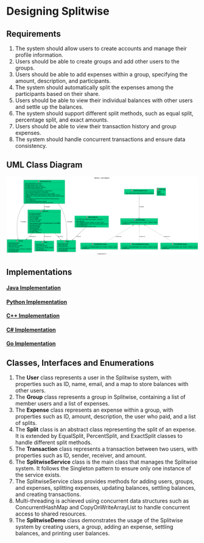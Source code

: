 # Designing Splitwise

## Requirements
1. The system should allow users to create accounts and manage their profile information.
2. Users should be able to create groups and add other users to the groups.
3. Users should be able to add expenses within a group, specifying the amount, description, and participants.
4. The system should automatically split the expenses among the participants based on their share.
5. Users should be able to view their individual balances with other users and settle up the balances.
6. The system should support different split methods, such as equal split, percentage split, and exact amounts.
7. Users should be able to view their transaction history and group expenses.
8. The system should handle concurrent transactions and ensure data consistency.

## UML Class Diagram

![](../uml-diagrams/class-diagrams/splitwise-class-diagram.png)

## Implementations
#### [Java Implementation](../solutions/java/src/splitwise/)
#### [Python Implementation](../solutions/python/splitwise/)
#### [C++ Implementation](../solutions/cpp/splitwise/)
#### [C# Implementation](../solutions/csharp/splitwise/)
#### [Go Implementation](../solutions/golang/splitwise/)

## Classes, Interfaces and Enumerations
1. The **User** class represents a user in the Splitwise system, with properties such as ID, name, email, and a map to store balances with other users.
2. The **Group** class represents a group in Splitwise, containing a list of member users and a list of expenses.
3. The **Expense** class represents an expense within a group, with properties such as ID, amount, description, the user who paid, and a list of splits.
4. The **Split** class is an abstract class representing the split of an expense. It is extended by EqualSplit, PercentSplit, and ExactSplit classes to handle different split methods.
5. The **Transaction** class represents a transaction between two users, with properties such as ID, sender, receiver, and amount.
6. The **SplitwiseService** class is the main class that manages the Splitwise system. It follows the Singleton pattern to ensure only one instance of the service exists.
7. The SplitwiseService class provides methods for adding users, groups, and expenses, splitting expenses, updating balances, settling balances, and creating transactions.
8. Multi-threading is achieved using concurrent data structures such as ConcurrentHashMap and CopyOnWriteArrayList to handle concurrent access to shared resources.
9. The **SplitwiseDemo** class demonstrates the usage of the Splitwise system by creating users, a group, adding an expense, settling balances, and printing user balances.